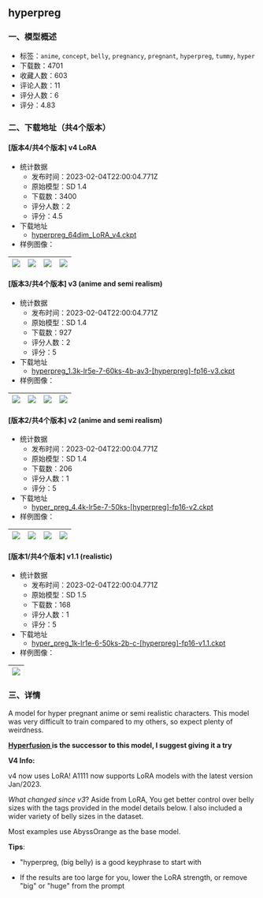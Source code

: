 ## hyperpreg
### 一、模型概述

- 标签：`anime`, `concept`, `belly`, `pregnancy`, `pregnant`, `hyperpreg`, `tummy`, `hyper`
- 下载数：4701
- 收藏人数：603
- 评论人数：11
- 评分人数：6
- 评分：4.83

### 二、下载地址（共4个版本）

#### [版本4/共4个版本] v4 LoRA

- 统计数据
  - 发布时间：2023-02-04T22:00:04.771Z
  - 原始模型：SD 1.4
  - 下载数：3400
  - 评分人数：2
  - 评分：4.5
- 下载地址
  - [hyperpreg_64dim_LoRA_v4.ckpt](https://civitai.com/api/download/models/7844)
- 样例图像：

| <img src="https://image.civitai.com/xG1nkqKTMzGDvpLrqFT7WA/7e0b46c4-27b1-4265-f675-5bbf23e72100/width=450/73785.jpeg" /> | <img src="https://image.civitai.com/xG1nkqKTMzGDvpLrqFT7WA/c1b9a0e0-716d-4641-06a7-3f9c0a15ff00/width=450/73784.jpeg" /> | <img src="https://image.civitai.com/xG1nkqKTMzGDvpLrqFT7WA/8fca0107-8fb7-4d48-3c11-6752f4191900/width=450/73783.jpeg" /> | <img src="https://image.civitai.com/xG1nkqKTMzGDvpLrqFT7WA/95d49843-57d1-4069-252d-685bfbae4700/width=450/73782.jpeg" /> |
| ---- | ---- | ---- | ---- |

#### [版本3/共4个版本] v3 (anime and semi realism)

- 统计数据
  - 发布时间：2023-02-04T22:00:04.771Z
  - 原始模型：SD 1.4
  - 下载数：927
  - 评分人数：2
  - 评分：5
- 下载地址
  - [hyperpreg_1.3k-lr5e-7-60ks-4b-av3-[hyperpreg]-fp16-v3.ckpt](https://civitai.com/api/download/models/1314)
- 样例图像：

| <img src="https://image.civitai.com/xG1nkqKTMzGDvpLrqFT7WA/2062c964-8220-4d80-5475-0c45fc94ed00/width=450/10816.jpeg" /> | <img src="https://image.civitai.com/xG1nkqKTMzGDvpLrqFT7WA/4573b5d6-567a-4a98-8e93-f318ce327b00/width=450/10815.jpeg" /> | <img src="https://image.civitai.com/xG1nkqKTMzGDvpLrqFT7WA/26d40712-944c-4518-04f8-cefc88761800/width=450/10814.jpeg" /> | <img src="https://image.civitai.com/xG1nkqKTMzGDvpLrqFT7WA/876632b5-98cf-43b9-363f-12014268f200/width=450/10813.jpeg" /> |
| ---- | ---- | ---- | ---- |

#### [版本2/共4个版本] v2 (anime and semi realism)

- 统计数据
  - 发布时间：2023-02-04T22:00:04.771Z
  - 原始模型：SD 1.4
  - 下载数：206
  - 评分人数：1
  - 评分：5
- 下载地址
  - [hyper_preg_4.4k-lr5e-7-50ks-[hyperpreg]-fp16-v2.ckpt](https://civitai.com/api/download/models/1214)
- 样例图像：

| <img src="https://image.civitai.com/xG1nkqKTMzGDvpLrqFT7WA/35b10d22-d2b9-4dbb-9022-55eb7507d600/width=450/9913.jpeg" /> | <img src="https://image.civitai.com/xG1nkqKTMzGDvpLrqFT7WA/8bb4601e-cd21-44e0-f19b-29e6ee5ddf00/width=450/9916.jpeg" /> | <img src="https://image.civitai.com/xG1nkqKTMzGDvpLrqFT7WA/b06406b9-13ab-4b7c-0480-efea34675c00/width=450/9915.jpeg" /> | <img src="https://image.civitai.com/xG1nkqKTMzGDvpLrqFT7WA/ad065d1a-bfec-49d0-098f-87c89cb9ad00/width=450/9914.jpeg" /> |
| ---- | ---- | ---- | ---- |

#### [版本1/共4个版本] v1.1 (realistic)

- 统计数据
  - 发布时间：2023-02-04T22:00:04.771Z
  - 原始模型：SD 1.5
  - 下载数：168
  - 评分人数：1
  - 评分：5
- 下载地址
  - [hyper_preg_1k-lr1e-6-50ks-2b-c-[hyperpreg]-fp16-v1.1.ckpt](https://civitai.com/api/download/models/1215)
- 样例图像：

| <img src="https://image.civitai.com/xG1nkqKTMzGDvpLrqFT7WA/3dc0549a-51b1-4f82-4997-967058d0bb00/width=450/9920.jpeg" /> |
| ---- |


### 三、详情
<p>A model for hyper pregnant anime or semi realistic characters. This model was very difficult to train compared to my others, so expect plenty of weirdness.</p><p></p><p><a rel="ugc" href="https://civitai.com/models/16928/hyperfusion-200k-images"><strong>Hyperfusion </strong></a><strong>is the successor to this model, I suggest giving it a try</strong></p><p></p><p><strong>V4 Info:</strong></p><p>v4 now uses LoRA! A1111 now supports LoRA models with the latest version Jan/2023.</p><p></p><p><em>What changed since v3</em>? Aside from LoRA, You get better control over belly sizes with the tags provided in the model details below. I also included a wider variety of belly sizes in the dataset. <br /></p><p>Most examples use AbyssOrange as the base model.</p><p></p><p><strong>Tips</strong>:</p><ul><li><p>"hyperpreg, (big belly) is a good keyphrase to start with</p></li><li><p>If the results are too large for you, lower the LoRA strength, or remove "big" or "huge" from the prompt</p></li></ul>